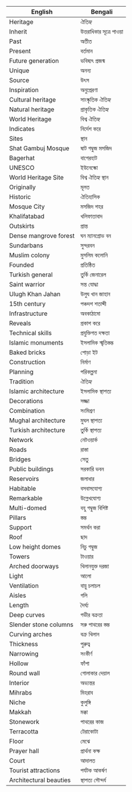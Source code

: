 | English                   | Bengali                        |
|---------------------------|--------------------------------|
| Heritage                  | ঐতিহ্য                         |
| Inherit                   | উত্তরাধিকার সূত্রে পাওয়া       |
| Past                      | অতীত                           |
| Present                   | বর্তমান                        |
| Future generation         | ভবিষ্যৎ প্রজন্ম                |
| Unique                    | অনন্য                          |
| Source                    | উৎস                            |
| Inspiration               | অনুপ্রেরণা                     |
| Cultural heritage         | সাংস্কৃতিক ঐতিহ্য              |
| Natural heritage          | প্রাকৃতিক ঐতিহ্য              |
| World Heritage            | বিশ্ব ঐতিহ্য                   |
| Indicates                 | নির্দেশ করে                   |
| Sites                     | স্থান                          |
| Shat Gambuj Mosque        | ষাট গম্বুজ মসজিদ               |
| Bagerhat                  | বাগেরহাট                      |
| UNESCO                    | ইউনেস্কো                      |
| World Heritage Site       | বিশ্ব ঐতিহ্য স্থান             |
| Originally                | মূলত                           |
| Historic                  | ঐতিহাসিক                      |
| Mosque City               | মসজিদ শহর                     |
| Khalifatabad              | খলিফাতাবাদ                    |
| Outskirts                 | প্রান্ত                        |
| Dense mangrove forest     | ঘন ম্যানগ্রোভ বন              |
| Sundarbans                | সুন্দরবন                      |
| Muslim colony             | মুসলিম কলোনি                   |
| Founded                   | প্রতিষ্ঠিত                     |
| Turkish general           | তুর্কি জেনারেল                 |
| Saint warrior             | সন্ত যোদ্ধা                   |
| Ulugh Khan Jahan          | উলুঘ খান জাহান                |
| 15th century              | পঞ্চদশ শতাব্দী                |
| Infrastructure            | অবকাঠামো                      |
| Reveals                   | প্রকাশ করে                    |
| Technical skills          | প্রযুক্তিগত দক্ষতা            |
| Islamic monuments         | ইসলামিক স্মৃতিস্তম্ভ           |
| Baked bricks              | পোড়া ইট                      |
| Construction              | নির্মাণ                        |
| Planning                  | পরিকল্পনা                     |
| Tradition                 | ঐতিহ্য                         |
| Islamic architecture      | ইসলামিক স্থাপত্য              |
| Decorations               | সজ্জা                          |
| Combination               | সংমিশ্রণ                      |
| Mughal architecture       | মুঘল স্থাপত্য                 |
| Turkish architecture      | তুর্কি স্থাপত্য               |
| Network                   | নেটওয়ার্ক                    |
| Roads                     | রাস্তা                        |
| Bridges                   | সেতু                          |
| Public buildings          | সরকারি ভবন                    |
| Reservoirs                | জলাধার                        |
| Habitable                 | বসবাসযোগ্য                    |
| Remarkable                | উল্লেখযোগ্য                   |
| Multi-domed               | বহু গম্বুজ বিশিষ্ট             |
| Pillars                   | স্তম্ভ                         |
| Support                   | সমর্থন করা                   |
| Roof                      | ছাদ                           |
| Low height domes          | নিচু গম্বুজ                   |
| Towers                    | টাওয়ার                       |
| Arched doorways           | খিলানযুক্ত দরজা              |
| Light                     | আলো                           |
| Ventilation               | বায়ু চলাচল                   |
| Aisles                    | গলি                           |
| Length                    | দৈর্ঘ্য                       |
| Deep curves               | গভীর বক্রতা                  |
| Slender stone columns     | সরু পাথরের স্তম্ভ             |
| Curving arches            | বক্র খিলান                   |
| Thickness                 | পুরুত্ব                        |
| Narrowing                 | সংকীর্ণ                       |
| Hollow                    | ফাঁপা                         |
| Round wall                | গোলাকার দেয়াল               |
| Interior                  | অভ্যন্তর                      |
| Mihrabs                   | মিহরাব                        |
| Niche                     | কুলুঙ্গি                      |
| Makkah                    | মক্কা                         |
| Stonework                 | পাথরের কাজ                   |
| Terracotta                | টেরাকোটা                     |
| Floor                     | মেঝে                          |
| Prayer hall               | প্রার্থনা কক্ষ               |
| Court                     | আদালত                        |
| Tourist attractions       | পর্যটক আকর্ষণ               |
| Architectural beauties    | স্থাপত্য সৌন্দর্য            |